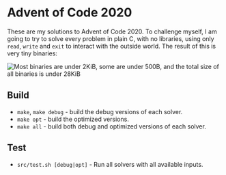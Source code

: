 # Advent of Code 2020

These are my solutions to Advent of Code 2020. To challenge myself, I am going
to try to solve every problem in plain C, with no libraries, using only `read`,
`write` and `exit` to interact with the outside world. The result of this is
very tiny binaries:

![Most binaries are under 2KiB, some are under 500B, and the total size of all
binaries is under 28KiB](sizes.png)

## Build

  * `make`, `make debug` - build the debug versions of each solver.
  * `make opt` - build the optimized versions.
  * `make all` - build both debug and optimized versions of each solver.

## Test

  * `src/test.sh [debug|opt]` - Run all solvers with all available inputs.
